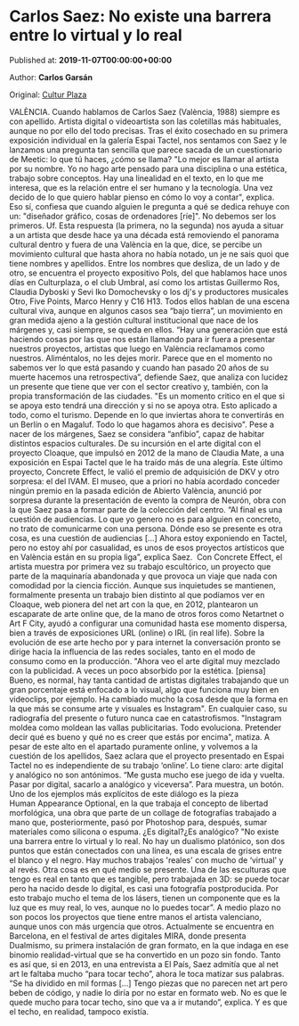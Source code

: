 
# Carlos Saez: No existe una barrera entre lo virtual y lo real

Published at: **2019-11-07T00:00:00+00:00**

Author: **Carlos Garsán**

Original: [Cultur Plaza](https://valenciaplaza.com/carlos-saez-no-existe-una-barrera-entre-lo-virtual-y-lo-real)

VALÈNCIA. Cuando hablamos de Carlos Saez (València, 1988) siempre es con apellido. Artista digital o videoartista son las coletillas más habituales, aunque no por ello del todo precisas. Tras el éxito cosechado en su primera exposición individual en la galería Espai Tactel, nos sentamos con Saez y le lanzamos una pregunta tan sencilla que parece sacada de un cuestionario de Meetic: lo que tú haces, ¿cómo se llama? "Lo mejor es llamar al artista por su nombre. Yo no hago arte pensado para una disciplina o una estética, trabajo sobre conceptos. Hay una linealidad en el texto, en lo que me interesa, que es la relación entre el ser humano y la tecnología. Una vez decido de lo que quiero hablar pienso en cómo lo voy a contar", explica. Eso sí, confiesa que cuando alguien le pregunta a qué se dedica rehuye con un: "diseñador gráfico, cosas de ordenadores [ríe]". No debemos ser los primeros. Uf. Esta respuesta (la primera, no la segunda) nos ayuda a situar a un artista que desde hace ya una década está removiendo el panorama cultural dentro y fuera de una València en la que, dice, se percibe un movimiento cultural que hasta ahora no había notado, un je ne sais quoi que tiene nombres y apellidos.
Entre los nombres que desliza, de un lado y de otro, se encuentra el proyecto expositivo Pols, del que hablamos hace unos días en Culturplaza, o el club Umbral, así como los artistas Guillermo Ros, Claudia Dyboski y Sevi Iko Domochevsky o los dj's y productores musicales Otro, Five Points, Marco Henry y C16 H13. Todos ellos hablan de una escena cultural viva, aunque en algunos casos sea “bajo tierra”, un movimiento en gran medida ajeno a la gestión cultural institucional que nace de los márgenes y, casi siempre, se queda en ellos. “Hay una generación que está haciendo cosas por las que nos están llamando para ir fuera a presentar nuestros proyectos, artistas que luego en València reclamamos como nuestros. Aliméntalos, no les dejes morir. Parece que en el momento no sabemos ver lo que está pasando y cuando han pasado 20 años de su muerte hacemos una retrospectiva”, defiende Saez, que analiza con lucidez un presente que tiene que ver con el sector creativo y, también, con la propia transformación de las ciudades. "Es un momento critico en el que si se apoya esto tendrá una dirección y si no se apoya otra. Esto aplicado a todo, como el turismo. Depende en lo que inviertas ahora te convertirás en un Berlín o en Magaluf. Todo lo que hagamos ahora es decisivo".
Pese a nacer de los márgenes, Saez se considera “anfibio”, capaz de habitar distintos espacios culturales. De su incursión en el arte digital con el proyecto Cloaque, que impulsó en 2012 de la mano de Claudia Mate, a una exposición en Espai Tactel que le ha traído más de una alegría. Este último proyecto, Concrete Effect, le valió el premio de adquisición de DKV y otro sorpresa: el del IVAM. El museo, que a priori no había acordado conceder ningún premio en la pasada edición de Abierto València, anunció por sorpresa durante la presentación de evento la compra de Neurón, obra con la que Saez pasa a formar parte de la colección del centro. “Al final es una cuestión de audiencias. Lo que yo genero no es para alguien en concreto, no trato de comunicarme con una persona. Dónde eso se presente es otra cosa, es una cuestión de audiencias […] Ahora estoy exponiendo en Tactel, pero no estoy ahí por casualidad, es unos de esos proyectos artísticos que en València están en su propia liga”, explica Saez. 
Con Concrete Effect, el artista muestra por primera vez su trabajo escultórico, un proyecto que parte de la maquinaría abandonada y que provoca un viaje que nada con comodidad por la ciencia ficción. Aunque sus inquietudes se mantienen, formalmente presenta un trabajo bien distinto al que podíamos ver en Cloaque, web pionera del net art con la que, en 2012, plantearon un escaparate de arte online que, de la mano de otros foros como Netartnet o Art F City, ayudó a configurar una comunidad hasta ese momento dispersa, bien a través de exposiciones URL (online) o IRL (in real life). Sobre la evolución de ese arte hecho por y para internet la conversación pronto se dirige hacia la influencia de las redes sociales, tanto en el modo de consumo como en la producción. "Ahora veo el arte digital muy mezclado con la publicidad. A veces un poco absorbido por la estética. [piensa] Bueno, es normal, hay tanta cantidad de artistas digitales trabajando que un gran porcentaje está enfocado a lo visual, algo que funciona muy bien en videoclips, por ejemplo. Ha cambiado mucho la cosa desde que la forma en la que más se consume arte y visuales es Instagram". En cualquier caso, su radiografía del presente o futuro nunca cae en catastrofismos. "Instagram moldea como moldean las vallas publicitarias. Todo evoluciona. Pretender decir qué es bueno y qué no es creer que estás por encima", matiza.
A pesar de este alto en el apartado puramente online, y volvemos a la cuestión de los apellidos, Saez aclara que el proyecto presentado en Espai Tactel no es independiente de su trabajo ‘online’. Lo tiene claro: arte digital y analógico no son antónimos. “Me gusta mucho ese juego de ida y vuelta. Pasar por digital, sacarlo a analógico y viceversa”. Para muestra, un botón. Uno de los ejemplos más explícitos de este diálogo es la pieza Human Appearance Optional, en la que trabaja el concepto de libertad morfológica, una obra que parte de un collage de fotografías trabajado a mano que, posteriormente, pasó por Photoshop para, después, sumar materiales como silicona o espuma. ¿Es digital?¿Es analógico? "No existe una barrera entre lo virtual y lo real. No hay un dualismo platónico, son dos puntos que están conectados con una línea, es una escala de grises entre el blanco y el negro. Hay muchos trabajos 'reales' con mucho de ‘virtual' y al revés. Otra cosa es en qué medio se presente. Una de las esculturas que tengo es real en tanto que es tangible, pero trabajada en 3D: se puede tocar pero ha nacido desde lo digital, es casi una fotografía postproducida. Por esto trabajo mucho el tema de los lásers, tienen un componente que es la luz que es muy real, lo ves, aunque no lo puedes tocar”.
A medio plazo no son pocos los proyectos que tiene entre manos el artista valenciano, aunque unos con más urgencia que otros. Actualmente se encuentra en Barcelona, en el festival de artes digitales MIRA, donde presenta Dualmismo, su primera instalación de gran formato, en la que indaga en ese binomio realidad-virtual que se ha convertido en un pozo sin fondo. Tanto es así que, si en 2013, en una entrevista a El País, Saez admitía que al net art le faltaba mucho “para tocar techo”, ahora le toca matizar sus palabras. “Se ha dividido en mil formas […] Tengo piezas que no parecen net art pero beben de código, y nadie lo diría por no estar en formato web. No es que le quede mucho para tocar techo, sino que va a ir mutando”, explica. Y es que el techo, en realidad, tampoco existía. 
